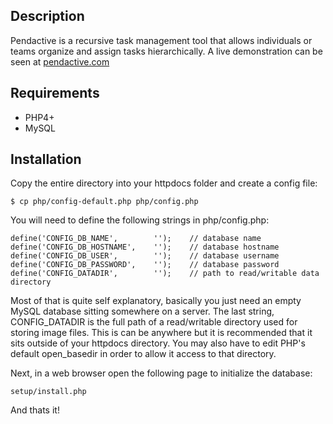 ## Description

Pendactive is a recursive task management tool that allows individuals or
teams organize and assign tasks hierarchically. A live demonstration can be
seen at [pendactive.com](http://pendactive.com)

## Requirements

* PHP4+
* MySQL

## Installation

Copy the entire directory into your httpdocs folder and create a config file:

```
$ cp php/config-default.php php/config.php
```

You will need to define the following strings in php/config.php:

```
define('CONFIG_DB_NAME',		'');	// database name
define('CONFIG_DB_HOSTNAME',	'');	// database hostname
define('CONFIG_DB_USER',		'');	// database username
define('CONFIG_DB_PASSWORD',	'');	// database password
define('CONFIG_DATADIR',		'');	// path to read/writable data directory
```

Most of that is quite self explanatory, basically you just need an empty MySQL
database sitting somewhere on a server. The last string, CONFIG_DATADIR is the
full path of a read/writable directory used for storing image files. This is
can be anywhere but it is recommended that it sits outside of your httpdocs
directory. You may also have to edit PHP's default open_basedir in order to
allow it access to that directory.

Next, in a web browser open the following page to initialize the database:

```
setup/install.php
```

And thats it!

